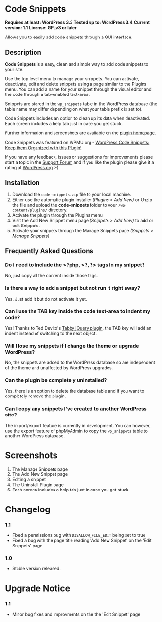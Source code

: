Code Snippets
=============

**Requires at least: WordPress 3.3**
**Tested up to: WordPress 3.4**
**Current version: 1.1**
**License: GPLv3 or later**

Allows you to easily add code snippets through a GUI interface.

Description
-----------

**Code Snippets** is a easy, clean and simple way to add code snippets to your site. 

Use the top level menu to manage your snippets. You can activate, deactivate, edit and delete snippets using a page similar to the Plugins menu. You can add a name for your snippet through the visual editor and the code through a tab-enabled text-area.

Snippets are stored in the `wp_snippets` table in the WordPress database (the table name may differ depending on what your table prefix is set to).

Code Snippets includes an option to clean up its data when deactivated. Each screen includes a help tab just in case you get stuck.

Further information and screenshots are available on the [plugin homepage]( http://bungeshea.wordpress.com/plugins/code-snippets).

Code Snippets was featured on WPMU.org - [WordPress Code Snippets: Keep them Organized with this Plugin!](http://wpmu.org/wordpress-code-snippets/)

If you have any feedback, issues or suggestions for improvements please start a topic in the [Support Forum](http://wordpress.org/support/plugin/code-snippets) and if you like the plugin please give it a rating at [WordPress.org](http://wordpress.org/extend/plugins/code-snippets) :-)

Installation
------------

1. Download the `code-snippets.zip` file to your local machine.
2. Either use the automatic plugin installer *(Plugins > Add New)* or Unzip the file and upload the **code-snippets** folder to your `/wp-content/plugins/` directory.
3. Activate the plugin through the Plugins menu
4. Visit the Add New Snippet menu page *(Snippets > Add New)* to add or edit Snippets.
5. Activate your snippets through the Manage Snippets page *(Snippets > Manage Snippets)*

Frequently Asked Questions
--------------------------

### Do I need to include the &lt;?php, &lt;?, ?&gt; tags in my snippet?
No, just copy all the content inside those tags.

### Is there a way to add a snippet but not run it right away?
Yes. Just add it but do not activate it yet.

### Can I use the TAB key inside the code text-area to indent my code?
Yes! Thanks to Ted Devito's [Tabby jQuery plugin](http://teddevito.com/demos/textarea.html), the TAB key will add an indent instead of switching to the next object.

### Will I lose my snippets if I change the theme or upgrade WordPress?
No, the snippets are added to the WordPress database so are independent of the theme and unaffected by WordPress upgrades.

### Can the plugin be completely uninstalled?
Yes, there is an option to delete the database table and if you want to completely remove the plugin.

### Can I copy any snippets I've created to another WordPress site?
The import/export feature is currently in development. You can however, use the export feature of phpMyAdmin to copy the `wp_snippets` table to another WordPress database.

Screenshots
===========

1. The Manage Snippets page
2. The Add New Snippet page
3. Editing a snippet
4. The Uninstall Plugin page
5. Each screen includes a help tab just in case you get stuck.

Changelog
=========

### 1.1
* Fixed a permissions bug with `DISALLOW_FILE_EDIT` being set to true
* Fixed a bug with the page title reading 'Add New Snippet' on the 'Edit Snippets' page

### 1.0
* Stable version released.

Upgrade Notice
==============

### 1.1
* Minor bug fixes and improvments on the the 'Edit Snippet' page